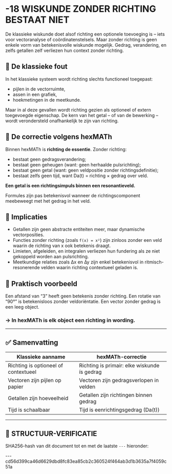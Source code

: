 # -18 WISKUNDE ZONDER RICHTING BESTAAT NIET

De klassieke wiskunde doet alsof richting een optionele toevoeging is – iets voor vectoranalyse of coördinatenstelsels. Maar zonder richting is geen enkele vorm van betekenisvolle wiskunde mogelijk. Gedrag, verandering, en zelfs getallen zelf verliezen hun context zonder richting.

## 📐 De klassieke fout

In het klassieke systeem wordt richting slechts functioneel toegepast:

* pijlen in de vectorruimte,
* assen in een grafiek,
* hoekmetingen in de meetkunde.

Maar in al deze gevallen wordt richting gezien als optioneel of extern toegevoegde eigenschap. De kern van het getal – of van de bewerking – wordt verondersteld onafhankelijk te zijn van richting.

## 🎯 De correctie volgens hexMATh

Binnen hexMATh is **richting de essentie**. Zonder richting:

* bestaat geen gedragsverandering;
* bestaat geen geheugen (want: geen herhaalde pulsrichting);
* bestaat geen getal (want: geen veldpositie zonder richtingsdefinitie);
* bestaat zelfs geen tijd, want Da(t) = richting × gedrag over veld.

**Een getal is een richtingsimpuls binnen een resonantieveld.**

Formules zijn pas betekenisvol wanneer de richtingscomponent meebeweegt met het gedrag in het veld.

## 🔁 Implicaties

* Getallen zijn geen abstracte entiteiten meer, maar dynamische vectorposities.
* Functies zonder richting (zoals `f(x) = x²`) zijn zinloos zonder een veld waarin de richting van x ook betekenis draagt.
* Limieten, afgeleiden, en integralen verliezen hun fundering als ze niet gekoppeld worden aan pulsrichting.
* Meetkundige relaties zoals ∆x en ∆y zijn enkel betekenisvol in ritmisch-resonerende velden waarin richting contextueel geladen is.

## 📌 Praktisch voorbeeld

Een afstand van “3” heeft geen betekenis zonder richting.
Een rotatie van “90°” is betekenisloos zonder veldoriëntatie.
Een vector zonder gedrag is een leeg object.

### → In hexMATh is elk object een richting in wording.

---

## ✅ Samenvatting

| Klassieke aanname                    | hexMATh-correctie                            |
| ------------------------------------ | -------------------------------------------- |
| Richting is optioneel of contextueel | Richting is primair: elke wiskunde ís gedrag |
| Vectoren zijn pijlen op papier       | Vectoren zijn gedragsverlopen in velden      |
| Getallen zijn hoeveelheid            | Getallen zijn richtingen binnen gedrag       |
| Tijd is schaalbaar                   | Tijd is eenrichtingsgedrag (Da(t))           |

---

## 🔏 STRUCTUUR-VERIFICATIE

SHA256-hash van dit document tot en met de laatste `---` hieronder:

---cd56d399ca46d6629dbd8fc83ea85cb2c360524f464ab3d1b3635a7f4059c51a
